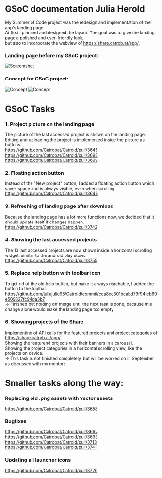 # GSoC documentation Julia Herold
My Summer of Code project was the redesign and implementation of the app's landing page.  
At first I planned and designed the layout. The goal was to give the landing page a polished and user-friendly look,  
but also to incorporate the webview of https://share.catrob.at/app/.

### Landing page before my GSoC project:
![Screemshot](https://i.imgur.com/vgs4NYs.png)

### Concept for GSoC project:
![Concept](https://i.imgur.com/EKs08qk.png)
![Concept](https://i.imgur.com/ywsxbGv.png)

# GSoC Tasks

### 1. Project picture on the landing page
The picture of the last accessed project is shown on the landing page.  
Editing and uploading the project is implemented inside the picture as buttons.  
https://github.com/Catrobat/Catroid/pull/3645  
https://github.com/Catrobat/Catroid/pull/3698  
https://github.com/Catrobat/Catroid/pull/3699  

### 2. Floating action button
Instead of the "New project" button, I added a floating action button which saves space and is always visible, even when scrolling.  
https://github.com/Catrobat/Catroid/pull/3648

### 3. Refreshing of landing page after download
Because the landing page has a lot more functions now, we decided that it should update itself if changes happen.  
https://github.com/Catrobat/Catroid/pull/3742

### 4. Showing the last accessed projects
The 10 last accessed projects are now shown inside a horizontal scrolling widget, similar to the android play store.  
https://github.com/Catrobat/Catroid/pull/3755

### 5. Replace help button with toolbar icon
To get rid of the old help button, but make it always reachable, I added the button to the toolbar.  
https://github.com/juliajulie95/Catroid/commit/cca8ce301bcabd79f94feb60e509327fc94da3b7  
-> Finished but holding off merge until the next task is done, because this change alone would make the landing page too empty

### 6. Showing projects of the Share
Implementing of API calls for the featured projects and project categories of https://share.catrob.at/app/.  
Showing the featurend projects with their banners in a carousel.  
Showing the project categories in a horizontal scrolling view, like the projects on device.  
-> This task is not finished completely, but will be worked on in September as discussed with my mentors.

# Smaller tasks along the way:

### Replacing old .png assets with vector assets
https://github.com/Catrobat/Catroid/pull/3658

### Bugfixes 
https://github.com/Catrobat/Catroid/pull/3662  
https://github.com/Catrobat/Catroid/pull/3693  
https://github.com/Catrobat/Catroid/pull/3713  
https://github.com/Catrobat/Catroid/pull/3741  

### Updating all launcher icons
https://github.com/Catrobat/Catroid/pull/3726


